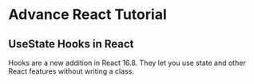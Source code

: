 # Advance React Tutorial

## UseState Hooks in React

Hooks are a new addition in React 16.8. They let you use state and other React features without writing a class.
